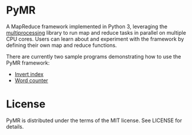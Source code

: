 # PyMR

A MapReduce framework implemented in Python 3, leveraging the [multiprocessing](https://docs.python.org/3.8/library/multiprocessing.html "Python multiprocessing documentation") library to run map and reduce tasks in parallel on multiple CPU cores. Users can learn about and experiment with the framework by defining their own map and reduce functions.

There are currently two sample programs demonstrating how to use the PyMR framework:
* [Invert index](https://github.com/mchlzhao/fakemr/blob/master/invertindex.py)
* [Word counter](https://github.com/mchlzhao/fakemr/blob/master/wordcounter.py)

License
==
PyMR is distributed under the terms of the MIT license. See LICENSE for details.
